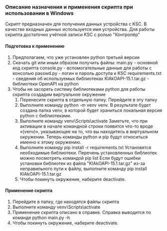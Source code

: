 ### Описание назначения и применения скрипта при использовании в Windows
Скрипт предназначен для получения данных устройства с KSC. 
В качестве входных данных используется имя устройства.
Для работы скрипта достаточно учётной записи KSC с ролью "Контролёр"
#### Подготовка к применению
1. Предполагаем, что уже установлен python третьей версии
2. Скачать git или иным образом получить файлы:
main.py - основной код скрипта
console.py - вспомогательные данные для работы с консолью
passwd.py - логин и пароль доступа к KSC
requirements.txt - сведения об используемых библиотеках
KlAkOAPI-15.1.tar.gz - библиотеки OpenAPI на python 
3. Чтобы не засорять систему библиотеками python для работы скрипта создадим виртуальное окружение
   1. Перенесите скрипта в отдельную папку. Перейдите в эту папку 
   2. Выполните команду python -m venv venv. В результате будет создана папка venv, в которой будет храниться локальная
версия python с библиотеками.
   3. Выполните команду venv\Scripts\activate
   Заметьте, что при активации в начале командной строки появится 
   что-то вроде «(venv)», указывающее на то, что вы находитесь в виртуальном окружении. 
   Теперь команды python и pip будут относиться именно к этому окружению.
   4. Выполните команду pip install -r requirements.txt
   Установятся необходимые библиотеки. Перечень установленных библиотек можно посмотреть
   командой pip list
   Если будут ошибки установки библиотек из файла "KlAkOAPI-15.1.tar.gz" из-за неправильного
   пути к файлу, выполните команду pip install KlAkOAPI-15.1.tar.gz
   5. Чтобы покинуть окружение, наберите deactivate.
#### Применение скрипта 
1. Перейдите в папку, где находятся файлы скрипта
2. Выполните команду venv\Scripts\activate
3. Применение скрипта описано в справке. Справка выводится по команде python main.py -h
4. Чтобы покинуть окружение, наберите deactivate.